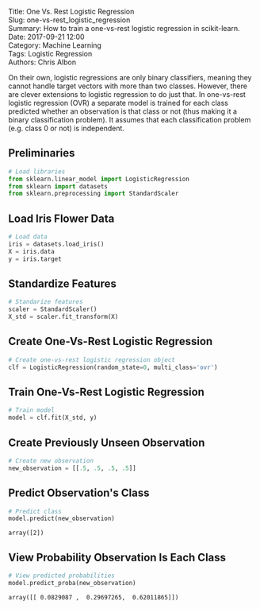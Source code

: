 Title: One Vs. Rest Logistic Regression  
Slug: one-vs-rest_logistic_regression  
Summary: How to train a one-vs-rest logistic regression in scikit-learn.  
Date: 2017-09-21 12:00  
Category: Machine Learning  
Tags: Logistic Regression  
Authors: Chris Albon  

On their own, logistic regressions are only binary classifiers, meaning they cannot handle target vectors with more than two classes. However, there are clever extensions to logistic regression to do just that. In one-vs-rest logistic regression (OVR) a separate model is trained for each class predicted whether an observation is that class or not (thus making it a binary classification problem). It assumes that each classification problem (e.g. class 0 or not) is independent.

## Preliminaries


```python
# Load libraries
from sklearn.linear_model import LogisticRegression
from sklearn import datasets
from sklearn.preprocessing import StandardScaler
```

## Load Iris Flower Data


```python
# Load data
iris = datasets.load_iris()
X = iris.data
y = iris.target
```

## Standardize Features


```python
# Standarize features
scaler = StandardScaler()
X_std = scaler.fit_transform(X)
```

## Create One-Vs-Rest Logistic Regression


```python
# Create one-vs-rest logistic regression object
clf = LogisticRegression(random_state=0, multi_class='ovr')
```

## Train One-Vs-Rest Logistic Regression


```python
# Train model
model = clf.fit(X_std, y)
```

## Create Previously Unseen Observation


```python
# Create new observation
new_observation = [[.5, .5, .5, .5]]
```

## Predict Observation's Class


```python
# Predict class
model.predict(new_observation)
```




    array([2])



## View Probability Observation Is Each Class


```python
# View predicted probabilities
model.predict_proba(new_observation)
```




    array([[ 0.0829087 ,  0.29697265,  0.62011865]])


